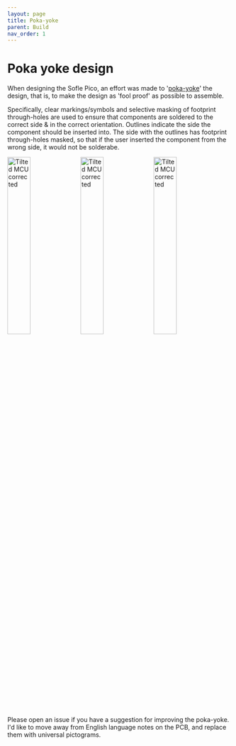 ```yaml
---
layout: page
title: Poka-yoke
parent: Build
nav_order: 1
---
```


# Poka yoke design
When designing the Sofle Pico, an effort was made to '[poka-yoke](https://en.wikipedia.org/wiki/Poka-yoke)' the design, that is, to make the design as 'fool proof' as possible to assemble. 

Specifically, clear markings/symbols and selective masking of footprint through-holes are used to ensure that components are soldered to the correct side & in the correct orientation. Outlines indicate the side the component should be inserted into. The side with the outlines has footprint through-holes masked, so that if the user inserted the component from the wrong side, it would not be solderabe.

<img src="/images/build_guide_pico/poka-yoke-pcb.jpeg" alt="Tilted MCU corrected" width="32%" />
<img src="/images/build_guide_pico/poka-yoke-back.jpeg" alt="Tilted MCU corrected" width="32%" />
<img src="/images/build_guide_pico/poka-yoke-front.jpeg" alt="Tilted MCU corrected" width="32%" />


Please open an issue if you have a suggestion for improving the poka-yoke. I'd like to move away from English language notes on the PCB, and replace them with universal pictograms.